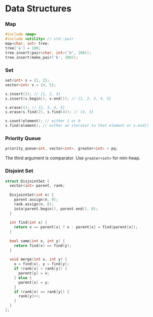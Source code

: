 # Data Structures

### Map

```c++
#include <map>
#include <utility> // std::pair
map<char, int> tree;
tree['a'] = 100;
tree.insert(pair<char, int>('b', 100));
tree.insert(make_pair('b', 100));
```



### Set

```c++
set<int> s = {1, 2};
vector<int> v = {4, 5};

s.insert(3); // {1, 2, 3}
s.insert(v.begin(), v.end()); // {1, 2, 3, 4, 5}

s.erase(1); // {2, 3, 4, 5}
s.erase(s.find(2), s.find(4)); // {4, 5}

s.count(element); // either 1 or 0
s.find(element); // either an iterator to that element or s.end()
```



### Priority Queue

```c++
priority_queue<int, vector<int>, greater<int> > pq; 
```

The third argument is comparator. Use `greater<int>` for min-heap.



### Disjoint Set

```c++
struct DisjointSet {
  vector<int> parent, rank;
  
  DisjointSet(int n) {
    parent.assign(n, 0);
    rank.assign(n, 0);
    iota(parent.begin(), parent.end(), 0);
  }
  
  int find(int x) {
    return x == parent[x] ? x : parent[x] = find(parent[x]);
  }
  
  bool same(int x, int y) {
    return find(x) == find(y);
  }
  
  void merge(int x, int y) {
    x = find(x), y = find(y);
    if (rank[x] > rank[y]) {
      parent[y] = x;
    } else {
      parent[x] = y;
    }
    if (rank[x] == rank[y]) {
      rank[y]++;
    }
  }
};
```

